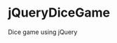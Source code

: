 # jQueryDiceGame
Dice game using jQuery
<!DOCTYPE html>
<html>
  <head>
    <title>jQuery Dice Game</title>
    <style>
      .box1 {
        border-radius: 10px;
        border: 2px solid #73ad21;
        background-color: #73ad21;
        padding: 10px;
        margin: 10px;
        width: 400px;
        height: 20px;
        color: white;
        text-align: center;
      }

      .box2 {
        width: 400px;
        height: 300px;
        margin: 10px;
        padding: 10px;
        text-align: center;
        border: 2px solid grey;
        float: left;
      }

      #bt1 {
        background-color: greenyellow;
      }

      #msgimg {
        width: 420px;
        margin-top: 350px;
        margin-left: 10px;
        padding-top: 10px;
        height: 150px;
        border: 2px solid black;
        background-color: yellow;
        text-align: center;
        float: both clear;
      }

      #msg {
        background-color: greenyellow;
        padding-top: 20px;
        margin-top: 10px;
        margin-left: 10px;
        width: 420px;
        height: 80px;
        border: 2px solid black;
        text-align: center;
      }
    </style>
    <script src="https://ajax.googleapis.com/ajax/libs/jquery/3.5.1/jquery.min.js"></script>
    <script>
      var clickCnt = 0;
      var winCnt = 0;
      $(document).ready(function () {
        $('p>img').click(function () {
          clickCnt++;
          // take out the number that's clicked on one of the dice
          var n = $(this).attr('src');
          n = n.replace('./dice/', '');
          n = n.replace('.png', '');
          n = parseInt(n.replace('.png', ''));
          // generate a random number among 1 and 6
          var com = Math.floor(Math.random() * 6) + 1;
          /* put a corresponding picture using jQuery and replacing src attribute
          in id = img1, img2 */
          $('#img1').attr('src', './dice/' + n + '.png');
          $('#img2').attr('src', './dice/r' + com + '.png');

          /* if the one user click is same as the one generated randomly, 
          show "you got right", otherwise, "you got wrong"
          count the total trial number and the number you got right
          */
          var str = '';
          if (n == com) {
            str = str + 'You got right !' + '<br>';
            winCnt++;
          } else {
            str = str + 'You got wrong !' + '<br>';
          }

          str = str + 'Number of Trial: ' + clickCnt + ',  ';
          str = str + 'Correct Number: ' + winCnt;
          $('#msg').html(str);
        });
        /*  redo will reset the dice chosen by user and randomly selected 
        and the statement(you got wrong or you got wrong) and the score  
        */
        $('input[type=button]').click(function () {
          $('#img1').attr('src', './dice/q.png');
          $('#img2').attr('src', './dice/q.png');
          $('#msg').html('');
          clickCnt = 0;
          winCnt = 0;
        });
      });
    </script>
  </head>

  <body>
    <form name="form1">
      <div class="box1">jQuery Dice Game</div>
      <div class="box2">
        <p>
          <img width="100" src="./dice/1.png" />
          <img width="100" src="./dice/2.png" />
          <img width="100" src="./dice/3.png" />
        </p>
        <p>
          <img width="100" src="./dice/4.png" />
          <img width="100" src="./dice/5.png" />
          <img width="100" src="./dice/6.png" />
        </p>
        <p>
          <input type="button" value="Redo" id="bt1" />
        </p>
      </div>
      <div id="msgimg">
        <img width="100" src="./dice/q.png" id="img1" />
        <img width="100" src="./dice/vs.png" />
        <img width="100" src="./dice/q.png" id="img2" />
      </div>

      <div id="msg"></div>
    </form>
  </body>
</html>
